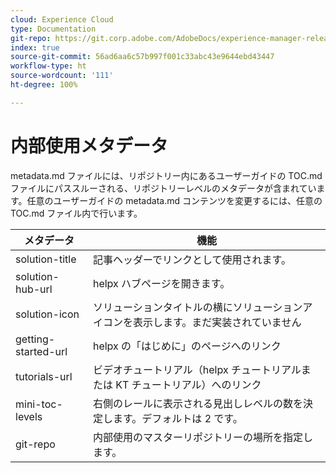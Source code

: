 ```yaml
---
cloud: Experience Cloud
type: Documentation
git-repo: https://git.corp.adobe.com/AdobeDocs/experience-manager-release-information.ja-JP
index: true
source-git-commit: 56ad6aa6c57b997f001c33abc43e9644ebd43447
workflow-type: ht
source-wordcount: '111'
ht-degree: 100%

---
```



# 内部使用メタデータ

metadata.md ファイルには、リポジトリー内にあるユーザーガイドの TOC.md ファイルにパススルーされる、リポジトリーレベルのメタデータが含まれています。任意のユーザーガイドの metadata.md コンテンツを変更するには、任意の TOC.md ファイル内で行います。

| メタデータ | 機能 |
|--- |--- |
| solution-title | 記事ヘッダーでリンクとして使用されます。 |
| solution-hub-url | helpx ハブページを開きます。 |
| solution-icon | ソリューションタイトルの横にソリューションアイコンを表示します。まだ実装されていません |
| getting-started-url | helpx の「はじめに」のページへのリンク |
| tutorials-url | ビデオチュートリアル（helpx チュートリアルまたは KT チュートリアル）へのリンク |
| mini-toc-levels | 右側のレールに表示される見出しレベルの数を決定します。デフォルトは 2 です。 |
| git-repo | 内部使用のマスターリポジトリーの場所を指定します。 |
